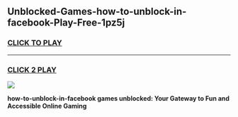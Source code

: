 
## Unblocked-Games-how-to-unblock-in-facebook-Play-Free-1pz5j
<h3>
<a href="https://premium76.site?title=how-to-unblock-in-facebook&ref=23A">CLICK TO PLAY</a></h3>
<hr>

<h3>
<a href="https://premium76.site?title=how-to-unblock-in-facebook&ref=23A">CLICK 2 PLAY</a>
  
</h3>

<a href="https://premium76.site?title=how-to-unblock-in-facebook&ref=23A"><img src="https://clearcache.store/games.png"></a>


**how-to-unblock-in-facebook games unblocked: Your Gateway to Fun and Accessible Online Gaming**
